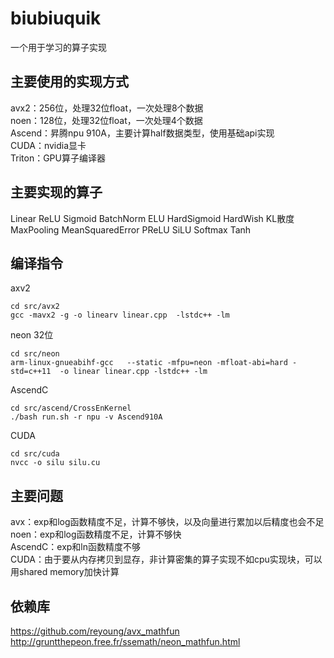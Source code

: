 # biubiuquik
一个用于学习的算子实现
## 主要使用的实现方式
avx2：256位，处理32位float，一次处理8个数据\
noen：128位，处理32位float，一次处理4个数据\
Ascend：昇腾npu 910A，主要计算half数据类型，使用基础api实现\
CUDA：nvidia显卡\
Triton：GPU算子编译器
## 主要实现的算子
Linear
ReLU
Sigmoid
BatchNorm
ELU
HardSigmoid
HardWish
KL散度
MaxPooling
MeanSquaredError
PReLU
SiLU
Softmax
Tanh
## 编译指令
axv2
```shell
cd src/avx2
gcc -mavx2 -g -o linearv linear.cpp  -lstdc++ -lm
```
neon 32位
```shell
cd src/neon
arm-linux-gnueabihf-gcc   --static -mfpu=neon -mfloat-abi=hard -std=c++11  -o linear linear.cpp -lstdc++ -lm
```

AscendC
```shell
cd src/ascend/CrossEnKernel
./bash run.sh -r npu -v Ascend910A
```

CUDA
```shell
cd src/cuda
nvcc -o silu silu.cu
```

## 主要问题
avx：exp和log函数精度不足，计算不够快，以及向量进行累加以后精度也会不足\
noen：exp和log函数精度不足，计算不够快\
AscendC：exp和ln函数精度不够\
CUDA：由于要从内存拷贝到显存，非计算密集的算子实现不如cpu实现块，可以用shared memory加快计算

## 依赖库
https://github.com/reyoung/avx_mathfun \
http://gruntthepeon.free.fr/ssemath/neon_mathfun.html